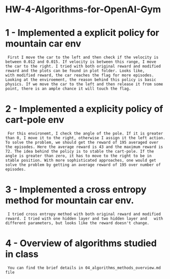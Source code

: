 # HW-4-Algorithms-for-OpenAI-Gym

# 1 - Implemented a explicit policy for mountain car env
     First I move the car to the left and then check if the velocity is between 0.012 and 0.015. If velocity is between this range, I move  the car to the right. I tried with both original reward and modified reward and the plots can be found in plot folder. Looks like,        with modified reward, the car reaches the flag for more episodes. Looking at the enviroement, the reason behind this policy is basic physics. If we move the car to the left and then release it from some point, there is an ample chance it will touch the flag.
    

# 2 - Implemented a explicity policy of cart-pole env
     For this environemt, I check the angle of the pole. If it is greater than 0, I move it to the right, otherwise I assign it the left action. To solve the problem, we should get the reward of 195 averaged over the episodes. Here the average reward is 43 and the maximum reward is 72. The idea behind the policy is to stable the cart-pole. If the angle is greater than zero, it has to move to the right to be in stable position. With more sophisticated approaches, one would get solve the problem by getting an average reward of 195 over number of episodes.

# 3 - Implemented a cross entropy method for mountain car env.
     I tried cross entropy method with both original reward and modified reward. I tried with one hidden layer and two hidden layer and   with different parameters, but looks like the reward doesn't change.

# 4 - Overview of algorithms studied in class
     You can find the brief details in 04_algorithms_methods_overview.md file

